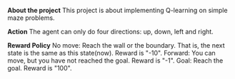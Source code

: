 **About the project**
This project is about implementing Q-learning on simple maze problems.

**Action**
The agent can only do four directions: up, down, left and right.

**Reward Policy**
No move: Reach the wall or the boundary. That is, the next state is the same as this state(now). Reward is "-10".
Forward: You can move, but you have not reached the goal. Reward is "-1".
Goal: Reach the goal. Reward is "100".
